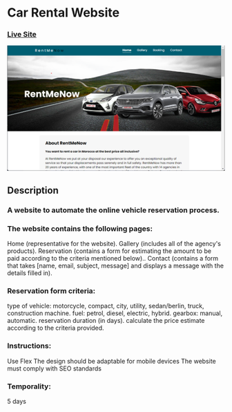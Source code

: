 # Car Rental Website

### [Live Site](https://myrental.netlify.app/)

![website preview](https://github.com/yassineghorbal/RentMeNow/blob/main/images/Capture%20d%E2%80%99%C3%A9cran%202022-04-29%20093637.png?raw=true)

## Description

### A website to automate the online vehicle reservation process.

### The website contains the following pages:

Home (representative for the website).
Gallery (includes all of the agency's products).
Reservation (contains a form for estimating the amount to be paid according to the criteria mentioned below)..
Contact (contains a form that takes [name, email, subject, message] and displays a message with the details filled in).

### Reservation form criteria:

type of vehicle: motorcycle, compact, city, utility, sedan/berlin, truck, construction machine.
fuel: petrol, diesel, electric, hybrid.
gearbox: manual, automatic.
reservation duration (in days).
calculate the price estimate according to the criteria provided.

### Instructions:

Use Flex
The design should be adaptable for mobile devices
The website must comply with SEO standards

### Temporality:

5 days
